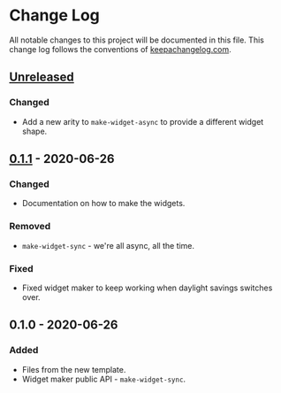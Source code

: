 # Change Log
All notable changes to this project will be documented in this file. This change log follows the conventions of [keepachangelog.com](http://keepachangelog.com/).

## [Unreleased]
### Changed
- Add a new arity to `make-widget-async` to provide a different widget shape.

## [0.1.1] - 2020-06-26
### Changed
- Documentation on how to make the widgets.

### Removed
- `make-widget-sync` - we're all async, all the time.

### Fixed
- Fixed widget maker to keep working when daylight savings switches over.

## 0.1.0 - 2020-06-26
### Added
- Files from the new template.
- Widget maker public API - `make-widget-sync`.

[Unreleased]: https://github.com/your-name/shadow-cljs-gjs-backend/compare/0.1.1...HEAD
[0.1.1]: https://github.com/your-name/shadow-cljs-gjs-backend/compare/0.1.0...0.1.1

